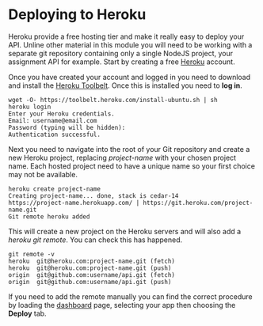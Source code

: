 
# Deploying to Heroku

Heroku provide a free hosting tier and make it really easy to deploy your API. Unline other material in this module you will need to be working with a separate git repository containing only a single NodeJS project, your assignment API for example. Start by creating a free [Heroku](https://www.heroku.com) account.

Once you have created your account and logged in you need to download and install the [Heroku Toolbelt](https://toolbelt.heroku.com). Once this is installed you need to **log in**.
```
wget -O- https://toolbelt.heroku.com/install-ubuntu.sh | sh
heroku login
Enter your Heroku credentials.
Email: username@email.com     
Password (typing will be hidden):
Authentication successful.
```
Next you need to navigate into the root of your Git repository and create a new Heroku project, replacing _project-name_ with your chosen project name. Each hosted project need to have a unique name so your first choice may not be available.
```
heroku create project-name
Creating project-name... done, stack is cedar-14
https://project-name.herokuapp.com/ | https://git.heroku.com/project-name.git
Git remote heroku added
```
This will create a new project on the Heroku servers and will also add a _heroku git remote_. You can check this has happened.
```
git remote -v
heroku	git@heroku.com:project-name.git (fetch)
heroku	git@heroku.com:project-name.git (push)
origin	git@github.com:username/api.git (fetch)
origin	git@github.com:username/api.git (push)
```
If you need to add the remote manually you can find the correct procedure by loading the [dashboard](https://dashboard.heroku.com/apps) page, selecting your app then choosing the **Deploy** tab.